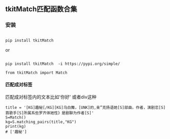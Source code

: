 ## tkitMatch匹配函数合集


### 安装
```

pip install tkitMatch
```
or
```

pip install tkitMatch  -i https://pypi.org/simple/
```

```
from tkitMatch import Match

```
#### 匹配成对标签
匹配成对标签内的文本比如'<a helf="www.baidu.com" title="河南省">你好</a>' 或者div这种

```
title = '[KG]趣秘[/KG][KG]乌白舞，[UNK]的,亲”克扬语她[S]部曲，作者，演剧恋[S]首歌手[S]所属系些罗齐体她性》是剧聊为作者[S]'
S=Match()
kg=S.matching_pairs(title,"KG")
print(kg)
# ['趣秘']

```